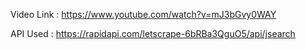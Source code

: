 Video Link : https://www.youtube.com/watch?v=mJ3bGvy0WAY

API Used : https://rapidapi.com/letscrape-6bRBa3QguO5/api/jsearch
